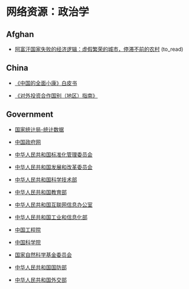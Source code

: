 # 网络资源：政治学

## Afghan

- [阿富汗国家失败的经济逻辑：虚假繁荣的城市，停滞不前的农村][a1] (to_read)

  [a1]: https://m.thepaper.cn/newsDetail_forward_14116950

## China

- [《中国的全面小康》白皮书][c1]
- [《对外投资合作国别（地区）指南》][c2]

  [c1]: http://www.stats.gov.cn/tjsj/zxfb/202109/t20210929_1822623.html
  [c2]: http://fec.mofcom.gov.cn/article/gbdqzn/

## Government

- [国家统计局-统计数据][g1]
- [中国政府网][g2]
- [中华人民共和国标准化管理委员会][g3]
- [中华人民共和国发展和改革委员会][g4]
- [中华人民共和国科学技术部][g5]
- [中华人民共和国教育部][g6]
- [中华人民共和国互联网信息办公室][g7]
- [中华人民共和国工业和信息化部][g8]
- [中国工程院][g9]
- [中国科学院][g10]
- [国家自然科学基金委员会][g11]
- [中华人民共和国国防部][g12]
- [中华人民共和国外交部][g13]

  [g1]: http://www.stats.gov.cn/tjsj/
  [g2]: http://www.gov.cn/index.htm
  [g3]: http://www.sac.gov.cn/
  [g4]: https://www.ndrc.gov.cn/
  [g5]: http://www.most.gov.cn/index.html
  [g6]: http://www.moe.gov.cn/
  [g7]: http://www.cac.gov.cn/
  [g8]: https://www.miit.gov.cn/
  [g9]: https://www.cae.cn/
  [g10]: http://www.cas.cn/
  [g11]: http://www.nsfc.gov.cn/
  [g12]: http://www.mod.gov.cn/
  [g13]: https://www.fmprc.gov.cn/web/
